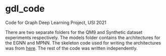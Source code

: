 # gdl_code
Code for Graph Deep Learning Project, USI 2021

There are two separate folders for the QM9 and Synthetic dataset experiments respectively. The models folder contains the architectures for the EGNN and MPNN. The skeleton code used for writing the architectures was from [here](https://github.com/vgsatorras/egnn). The rest of the code was written independently. 
